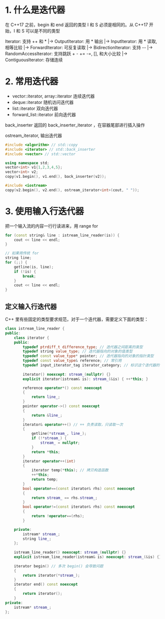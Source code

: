 # 1. 什么是迭代器
在 C++17 之前，begin 和 end 返回的类型 I 和 S 必须是相同的。从 C++17 开始，I 和 S 可以是不同的类型

Iterator: 支持 ++ 和 *
|-> OutputIterator: 用 * 输出
|-> InputIterator: 用 * 读取, 相等比较
    |-> ForwardIterator: 可反复读取
        |-> BidirectionIterator: 支持 --
            |-> RandomAccessIterator: 支持跳跃 + - += -=, [], 和大小比较
                |-> ContiguousIterator: 存储连续

# 2. 常用迭代器
* vector::iterator, array::iterator 连续迭代器
* deque::iterator 随机访问迭代器
* list::iterator 双向迭代器
* forward_list::iterator 前向迭代器

back_inserter 返回的 back_inserter_iterator ，在容器尾部进行插入操作

ostream_iterator, 输出迭代器
```c++
#include <algorithm> // std::copy
#include <iterator> // std::back_inserter
#include <vector> // std::vector

using namespace std;
vector<int> v1{1,2,3,4,5};
vector<int> v2;
copy(v1.begin(), v1.end(), back_inserter(v2));

#include <iostream>
copy(v2.begin(), v2.end(), ostream_iterator<int>(cout, " "));
```

# 3. 使用输入行迭代器
把一个输入流的内容一行行读进来，用 range for
```c++
for (const string& line : istream_line_reader(is)) {
    cout << line << endl;
}

// 如果用传统 for
string line;
for (;;) {
    getline(is, line);
    if (!is) {
        break;
    }
    cout << line << endl;
}
```

## 定义输入行迭代器
C++ 里有些固定的类型要求规范，对于一个迭代器，需要定义下面的类型：
```C++
class istream_line_reader {
public:
    class iterator {
    public:
        typedef ptrdiff_t difference_type; // 迭代器之间距离的类型
        typedef string value_type; // 迭代器指向的对象的值类型
        typedef const value_type* pointer; // 迭代器指向的对象的指针类型
        typedef const value_type& reference; // 常引用
        typedef input_iterator_tag iterator_category; // 标识这个迭代器的类型是 input iterator
        
        iterator() noexcept: stream_(nullptr) {}
        explicit iterator(istream& is): stream_(&is) { ++*this; }

        reference operator*() const noexcept
        {
            return line_;
        }
        pointer operator->() const noexcept
        {
            return &line_;
        }
        iterator& operator++() // ++ 负责读取，只读取一次
        {
            getline(*stream_, line_);
            if (!*stream_) {
                stream_ = nullptr;
            }
            return *this;
        }
        iterator operator++(int)
        {
            iterator temp(*this); // 拷贝构造函数
            ++*this;
            return temp;
        }
        bool operator==(const iterator& rhs) const noexcept
        {
            return stream_ == rhs.stream_;
        }
        bool operator!=(const iterator& rhs) const noexcept
        {
            return !operator==(rhs);
        }

    private:
        istream* stream_;
        string line_;
    };
    
    istream_line_reader() noexcept: stream_(nullptr) {}
    explicit istream_line_reader(istream& is) noexcept: stream_(&is) {}
    
    iterator begin() // 多次 begin() 会导致问题
    {
        return iterator(*stream_);
    }
    iterator end() const noexcept
    {
        return iterator();
    }
private:
    istream* stream_;
};
```
